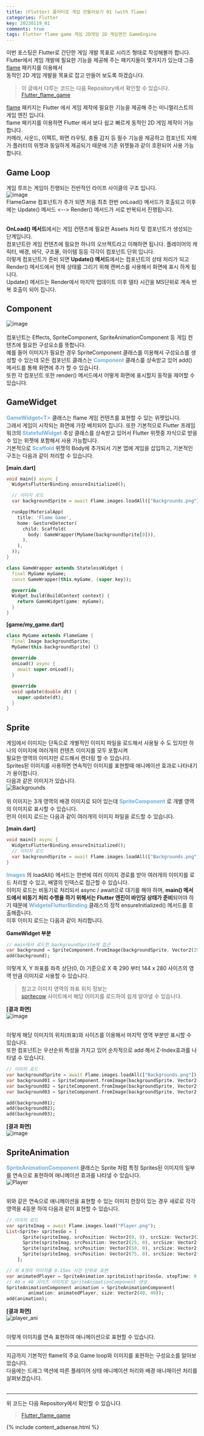 ```yaml
---
title: (Flutter) 플러터로 게임 만들어보기 01 (with flame)
categories: Flutter
key: 20230119_01
comments: true
tags: Flutter flame game 게임 2D게임 2D 게임엔진 GameEngine
---
```


이번 포스팅은 Flutter로 간단한 게임 개발 목표로 시리즈 형태로 작성해볼까 합니다.<br/>
Flutter에서 게임 개발에 필요한 기능을 제공해 주는 패키지들이 몇가지가 있는데 그중 [flame](https://pub.dev/packages/flame) 패키지를 이용해서<br/>
동적인 2D 게임 개발을 목표로 잡고 만들어 보도록 하겠습니다.

<!--more-->

> 이 글에서 다루는 코드는 다음 Repository에서 확인할 수 있습니다.<br/>
> [Flutter_flame_game](https://github.com/tyeom/Flutter_flame_game)

[flame](https://pub.dev/packages/flame) 패키지는 Flutter 에서 게임 제작에 필요한 기능을 제공해 주는 미니멀리스트의 게임 엔진 입니다.<br/>
flame 패키지를 이용하면 Flutter 에서 보다 쉽고 빠르게 동적인 2D 게임 제작이 가능합니다.<br/>
카메라, 사운드, 이펙트, 화면 라우팅, 충돌 감지 등 필수 기능을 제공하고 컴포넌트 자체가 플러터의 위젯과 동일하게 제공되기 때문에 기존 위젯들과 같이 호환되어 사용 가능합니다.


Game Loop
-

게임 루프는 게임이 진행되는 전반적인 라이프 사이클의 구조 입니다.<br/>
![image](https://user-images.githubusercontent.com/13028129/213368744-7b1f9a0c-6573-4186-84d3-60429c3b1922.png)<br/>
FlameGame 컴포넌트가 추가 되면 처음 최초 한번 onLoad() 메서드가 호출되고 이후에는 Update() 메서드 <--> Render() 메서드가 서로 반복되서 진행됩니다.<br/><br/>

**OnLoad() 메서드**에서는 게임 컨텐츠에 필요한 Assets 처리 밎 컴포넌트가 생성되는 단계입니다.<br/>
컴포넌트란 게임 컨텐츠에 필요한 하나의 오브젝트라고 이해하면 됩니다. 플레이어의 캐릭터, 배경, 바닥, 구조물, 아이템 등등 각각이 컴포넌트 단위 입니다.<br/>
이렇게 컴포넌트가 준비 되면 **Update() 메서드**에서는 컴포넌트의 상태 처리가 되고 Render() 메서드에서 현재 상태를 그리기 위해 캔버스를 사용해서 화면에 표시 하게 됩니다.<br/>
Update() 메서드는 Render에서 마지막 업데이트 이후 델타 시간을 MS단위로 계속 반복 호출이 되어 집니다.


Component
-

![image](https://user-images.githubusercontent.com/13028129/213626643-bb9eddd5-d5f6-46cc-942e-26d16e8f7e6b.png)<br/><br/>
컴포넌트는 Effects, SpriteComponent, SpriteAnimationComponent 등 게임 컨텐츠에 필요한 구성요소를 뜻합니다.<br/>
예를 들어 이미지가 필요한 경우 SpriteComponent 클래스를 이용해서 구성요소를 생성할 수 있는데 모든 컴포넌트 클래스는 **<span style="color: rgb(107, 173, 222);">Component</span>** 클래스를 상속받고 있어 
add() 메서드를 통해 화면에 추가 할 수 있습니다.<br/>
또한 각 컴포넌트 또한 render() 메서드에서 어떻게 화면에 표시할지 동작을 제어할 수 있습니다.


GameWidget
-

**<span style="color: rgb(107, 173, 222);">GameWidget&lt;T&gt;</span>** 클래스는 flame 게임 컨텐츠를 표현할 수 있는 위젯입니다.<br/>
그래서 게임이 시작되는 화면에 가장 배치되어 집니다.
또한 기본적으로 Flutter 프레임워크의 **<span style="color: rgb(107, 173, 222);">StatefulWidget</span>** 추상 클래스를 상속받고 있어서 Flutter 위젯중 자식으로 받을 수 있는 위젯에 포함해서 사용 가능합니다.<br/>
기본적으로 **<span style="color: rgb(107, 173, 222);">Scaffold</span>** 위젯의 Body에 추가되서 기본 앱에 게임을 삽입하고, 기본적인 구조는 다음과 같이 처리할 수 있습니다.<br/>

**[main.dart]**<br/>
```dart
void main() async {
  WidgetsFlutterBinding.ensureInitialized();

  // 이미지 로드
  var backgroundSprite = await Flame.images.loadAll(["Backgrounds.png"]);

  runApp(MaterialApp(
    title: 'Flame Game',
    home: GestureDetector(
      child: Scaffold(
        body: GameWrapper(MyGame(backgroundSprite[0])),
      ),
    ),
  ));
}

class GameWrapper extends StatelessWidget {
  final MyGame myGame;
  const GameWrapper(this.myGame, {super.key});

  @override
  Widget build(BuildContext context) {
    return GameWidget(game: myGame);
  }
}
```

**[game/my_game.dart]**<br/>
```dart
class MyGame extends FlameGame {
  final Image backgroundSprite;
  MyGame(this.backgroundSprite) {}
  
  @override
  onLoad() async {
    await super.onLoad();
  }

  @override
  void update(double dt) {
    super.update(dt);
  }
}
```


Sprite
-

게임에서 이미지는 단독으로 개별적인 이미지 파일을 로드해서 사용될 수 도 있지만 하나의 이미지에 여러개의 컨텐츠 이미지를 모두 포함시켜<br/>
필요한 영역의 이미지만 로드해서 렌더링 할 수 있습니다.<br/>
Sprites된 이미지를 사용하면 연속적인 이미지를 표현할때 애니메이션 효과로 나타내기가 용이합니다.<br/>
다음과 같은 이미지가 있습니다.<br/>
![Backgrounds](https://user-images.githubusercontent.com/13028129/213628182-efe99197-61b0-454a-b514-bf856baba746.png)<br/><br/>
위 이미지는 3개 영역의 배경 이미지로 되어 있는데 **<span style="color: rgb(107, 173, 222);">SpriteComponent</span>** 로 개별 영역의 이미지로 표시할 수 있습니다.<br/>
먼저 이미지 로드는 다음과 같이 여러개의 이미지 파일을 로드할 수 있습니다.<br/>

**[main.dart]**<br/>
```dart
void main() async {
  WidgetsFlutterBinding.ensureInitialized();
  // 이미지 로드
  var backgroundSprite = await Flame.images.loadAll(["Backgrounds.png"]);
}
```

**<span style="color: rgb(107, 173, 222);">Images</span>** 의 loadAll() 메서드는 한번에 여러 이미지 경로를 받아 여러개의 이미지를 로드 처리할 수 있고, 
배열의 인덱스로 접근할 수 있습니다.<br/>
이미지 로드는 비동기로 처리되서 async / await으로 대기를 해야 하며, **main() 메서드에서 비동기 처리 수행을 하기 위해서는 Flutter 엔진이 바인딩 상태가 준비**되어야 하기 때문에 **<span style="color: rgb(107, 173, 222);">WidgetsFlutterBinding</span>** 클래스의 정적 ensureInitialized() 메서드를 호출해줍니다.<br/>
이후 이미지 로드는 다음과 같이 처리합니다.<br/>

**GameWidget 부분**
```dart
// main에서 로드한 backgroundSprite에 접근
var background = SpriteComponent.fromImage(backgroundSprite, Vector2(290, 0), Vector2(144, 280));
add(background);
```

이렇게 X, Y 좌표를 좌측 상단(0, 0) 기준으로 X 축 290 부터 144 x 280 사이즈의 영역 만큼 이미지로 사용할 수 있습니다.<br/>
> 참고고 이미지 영역의 좌표 위치 정보는<br/>
> [spritecow](http://www.spritecow.com/) 사이트에서 해당 이미지를 로드하여 쉽게 알아낼 수 있습니다.<br/>

**[결과 화면]**<br/>
![image](https://user-images.githubusercontent.com/13028129/213628766-b74cf9dc-d6c7-4c10-838d-4dbf4341e53b.png)<br/><br/>

이렇게 해당 이미지의 위치(좌표)와 사이즈를 이용해서 마지막 영역 부분만 표시할 수 있습니다.<br/>
또한 컴포넌트는 우선순위 특성을 가지고 있어 순차적으로 add 해서 Z-Index효과를 나타낼 수 있습니다.<br/>
```dart
// 이미지 로드
var backgroundSprite = await Flame.images.loadAll(["Backgrounds.png"]);
var background01 = SpriteComponent.fromImage(backgroundSprite, Vector2(290, 0), Vector2(144, 280));
var background02 = SpriteComponent.fromImage(backgroundSprite, Vector2(144, 0), Vector2(144, 280));
var background03 = SpriteComponent.fromImage(backgroundSprite, Vector2(0, 0), Vector2(144, 280));

add(background01);
add(background02);
add(background03);
```

**[결과 화면]**<br/>
![image](https://user-images.githubusercontent.com/13028129/213629187-75999e50-4797-46a0-9581-e440e84164a4.png)


SpriteAnimation
-

**<span style="color: rgb(107, 173, 222);">SpriteAnimationComponent</span>** 클래스는 Sprite 처럼 특정 Sprites된 이미지의 일부를 연속으로 표현하여 애니메이션 효과를 나타낼 수 있습니다.<br/>
![Player](https://user-images.githubusercontent.com/13028129/213638147-36def200-b7c6-4de8-859d-425f976ff8ec.png)<br/><br/>

위와 같은 연속으로 애니메이션을 표현할 수 있는 이미지 한장이 있는 경우 새로로 각각 영역을 4등분 하여 다음과 같이 표현할 수 있습니다.<br/>
```dart
// 이미지 로드
var spriteImag = await Flame.images.load("Player.png");
List<Sprite> spritesGo = [
      Sprite(spriteImag, srcPosition: Vector2(0, 0), srcSize: Vector2(24, 24)),
      Sprite(spriteImag, srcPosition: Vector2(25, 0), srcSize: Vector2(24, 24)),
      Sprite(spriteImag, srcPosition: Vector2(50, 0), srcSize: Vector2(24, 24)),
      Sprite(spriteImag, srcPosition: Vector2(75, 0), srcSize: Vector2(24, 24)),
    ];

// 위 4개의 이미지를 0.15ms 시간 단위로 표현
var animatedPlayer = SpriteAnimation.spriteList(spritesGo, stepTime: 0.15);
// 40 x 40 사이즈 이미지로 SpriteAnimationComponent 생성
SpriteAnimationComponent animation = SpriteAnimationComponent(
        animation: animatedPlayer, size: Vector2(40, 40));
add(animation);
```

**[결과 화면]**<br/>
![player_ani](https://user-images.githubusercontent.com/13028129/213640293-1c9f5cfa-7791-4b8d-b67a-8318d61fb729.gif)<br/><br/>

이렇게 이미지를 연속 표현하여 애니메이션으로 표현할 수 있습니다.

***

지금까지 기본적인 flame의 주요 Game loop와 이미지를 표현하는 구성요소를 알아보았습니다.<br/>
다음에는 드래그 액션에 따른 플레이어 상태 애니메이션 처리와 배경 애니매이션 처리를 살펴보겠습니다.<br/><br/>


***

위 코드는 다음 Repository에서 확인할 수 있습니다.<br/>
> [Flutter_flame_game](https://github.com/tyeom/Flutter_flame_game)



{% include content_adsense.html %}
